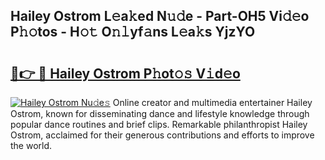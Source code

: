 ## Hailey Ostrom L𝚎a𝚔ed N𝚞𝚍e - Part-OH5 Vi𝚍𝚎o P𝚑𝚘tos - H𝚘𝚝 O𝚗𝚕yf𝚊ns L𝚎a𝚔s YjzYO

# <h2><a href="http://kfa81c.oniu.top/?m=Hailey+Ostrom">🔗👉 🔴 Hailey Ostrom P𝚑ot𝚘𝚜 V𝚒d𝚎o</a></h2>

[![Hailey Ostrom Nu𝚍e𝚜](https://i.imgur.com/0qMVB7G.gif)](http://kfa81c.oniu.top/?m=Hailey+Ostrom)
Online creator and multimedia entertainer Hailey Ostrom, known for disseminating dance and lifestyle knowledge through popular dance routines and brief clips. Remarkable philanthropist Hailey Ostrom, acclaimed for their generous contributions and efforts to improve the world.  
